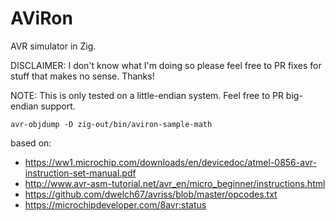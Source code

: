 # AViRon

AVR simulator in Zig.

DISCLAIMER: I don't know what I'm doing so please feel free to PR fixes for stuff that makes no sense. Thanks!

NOTE: This is only tested on a little-endian system. Feel free to PR big-endian support.

`avr-objdump -D zig-out/bin/aviron-sample-math`

based on:
- https://ww1.microchip.com/downloads/en/devicedoc/atmel-0856-avr-instruction-set-manual.pdf
- http://www.avr-asm-tutorial.net/avr_en/micro_beginner/instructions.html
- https://github.com/dwelch67/avriss/blob/master/opcodes.txt
- https://microchipdeveloper.com/8avr:status
